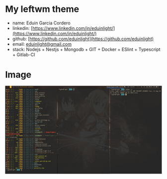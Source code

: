# My leftwm theme
- name: Eduin Garcia Cordero
- linkedin: [https://www.linkedin.com/in/eduinlight/](https://www.linkedin.com/in/eduinlight/)
- github: [https://github.com/eduinlight](https://github.com/eduinlight)
- email: [eduinlight@gmail.com](mailto:eduinlight@gmail.com)
- stack: Nodejs + Nestjs + Mongodb + GIT + Docker + ESlint + Typescript + Gitlab-CI

# Image
![](https://github.com/eduinlight/my-leftwm-config/raw/main/eduinlight-leftwm-theme.jpeg)
